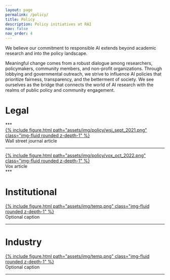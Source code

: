 ```yaml
---
layout: page
permalink: /policy/
title: Policy
description: Policy initiatives at RAI
nav: false
nav_order: 4
---
```


<div id="banner-other" style="background-image: url('{{ "/assets/img/banner/M3-banner.png" | relative_url }}');"></div>

We believe our commitment to responsible AI extends beyond academic research and into the policy landscape. 

Meaningful change comes from a robust dialogue among researchers, policymakers, community members, and non-profit organizations. Through lobbying and governmental outreach, we strive to influence AI policies that prioritize fairness, transparency, and the betterment of society. We see ourselves as the bridge that connects the world of AI research with the realms of public policy and community engagement.

<h1 class="category" id="legal">Legal</h1>
***
<div class="row mt-3">
    <a href="https://www.wsj.com/articles/hiring-job-candidates-ai-11632244313">
        <div class="col-sm mt-3 mt-md-0">
            {% include figure.html path="assets/img/policy/wsj_sept_2021.png" class="img-fluid rounded z-depth-1" %}
        </div>
    </a>
</div>
<div class="caption">
    Wall street journal article
</div>

***
<div class="row mt-3">
    <a href="https://www.vox.com/future-perfect/23387228/ai-bill-of-rights-white-house-artificial-intelligence-bias">
        <div class="col-sm mt-3 mt-md-0">
            {% include figure.html path="assets/img/policy/vox_oct_2022.png" class="img-fluid rounded z-depth-1" %}
        </div>
    </a>
</div>
<div class="caption">
    Vox article
</div>
***
<h1 class="category" id="institutional">Institutional</h1>
<div class="row mt-3">
    <a href="">
        <div class="col-sm mt-3 mt-md-0">
            {% include figure.html path="assets/img/temp.png" class="img-fluid rounded z-depth-1" %}
        </div>
    </a>
</div>
<div class="caption">
    Optional caption
</div>

***

<h1 class="category" id="industry">Industry</h1>
<div class="row mt-3">
    <a href="">
        <div class="col-sm mt-3 mt-md-0">
            {% include figure.html path="assets/img/temp.png" class="img-fluid rounded z-depth-1" %}
        </div>
    </a>
</div>
<div class="caption">
    Optional caption
</div>

***